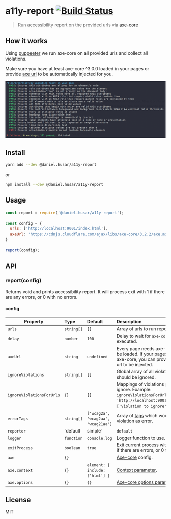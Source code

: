 # a11y-report [![Build Status](https://travis-ci.org/danielhusar/a11y-report.svg?branch=master)](https://travis-ci.org/danielhusar/a11y-report)
> Run accessibility report on the provided urls via [axe-core](https://github.com/dequelabs/axe-core)

## How it works
Using [puppeeter](https://github.com/GoogleChrome/puppeteer) we run axe-core on all provided urls and collect all violations.

Make sure you have at least axe-core ^3.0.0 loaded in your pages or provide [axe url](#axeurl) to be automatically injected for you.

![screenshot.png](screenshot.png)

## Install

```sh
yarn add --dev @daniel.husar/a11y-report
```
or
```sh
npm install --dev @daniel.husar/a11y-report
```

## Usage

```js
const report = require('@daniel.husar/a11y-report');

const config = {
  urls: ['http://localhost:9001/index.html'],
  axeUrl: 'https://cdnjs.cloudflare.com/ajax/libs/axe-core/3.2.2/axe.min.js'
}

report(config);
```

## API

### report(config)

Returns void and prints accessibility report. It will process exit with 1 if there are any errors, or 0 with no errors.

#### config

| Property                  | Type        | Default                   | Description                                                                                                                   |
| ------------------------- | :---------- | :-----------------------  | :---------- |
| `urls`                    | `string[]`  | `[]`                      | Array of urls to run report on. |
| `delay`                   | `number`    | `100`                     | Delay to wait for `axe-core` to be executed. |
| `axeUrl`                  | `string`    | `undefined`               | Every page needs axe-core script to be loaded. If your pages don't load axe-core, you can provide axe-core url to be injected. |
| `ignoreViolations`        | `string[]`  | `[]`                      | Global array of all violations that should be ignored. |
| `ignoreViolationsForUrls` | `{}`        | `[]`                      | Mappings of violations per url to ignore. Example: `ignoreViolationsForUrls: { 'http://localhost:9001/index.html': ['Violation to ignore'] }` |
| `errorTags`               | `string[]`  | `['wcag2a', 'wcag2aa', 'wcag21aa']` | Array of [tags](https://www.deque.com/axe/axe-for-web/documentation/api-documentation/#parameters) which would consider violation as error. |
| `reporter`                | `default | simple`  | `default`         | Which reporter to use. |
| `logger`                  | `function`  | `console.log`             | Logger function to use. |
| `exitProcess`             | `boolean `  | `true`                    | Exit current process with exit code 1 if there are errors, or 0 for no errors. |
| `axe`                     | `{}`        |                           | [Axe-core](https://github.com/dequelabs/axe-core) config. |
| `axe.context`             | `{}`        | `element: { include: ['html'] }` | [Context parameter](https://github.com/dequelabs/axe-core/blob/develop/doc/API.md#context-parameter). |
| `axe.options`             | `{}`        | `{}` | [Axe-core options parameter](https://github.com/dequelabs/axe-core/blob/develop/doc/API.md#options-parameter). |

## License
MIT
